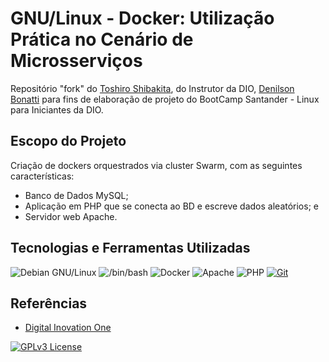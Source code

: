 # GNU/Linux - Docker: Utilização Prática no Cenário de Microsserviços

Repositório "fork" do [Toshiro Shibakita](https://github.com/denilsonbonatti/toshiro-shibakita), do Instrutor da DIO, [Denilson Bonatti](https://github.com/denilsonbonatti) para fins de elaboração de projeto do BootCamp Santander - Linux para Iniciantes da DIO.

## Escopo do Projeto

Criação de dockers orquestrados via cluster Swarm, com as seguintes características:
- Banco de Dados MySQL;
- Aplicação em PHP que se conecta ao BD e escreve dados aleatórios; e
- Servidor web Apache.

## Tecnologias e Ferramentas Utilizadas

![Debian GNU/Linux](https://img.shields.io/badge/Debian-35495E?style=for-the-badge&logo=debian&logoColor=E44C30)
![/bin/bash](https://img.shields.io/badge/bash-5495E?style=for-the-badge&logo=shell&logoColor=fff)
![Docker](https://img.shields.io/badge/docker-000?style=for-the-badge&logo=docker&logoColor=1d64ee)
![Apache](https://img.shields.io/badge/apache-742a81?style=for-the-badge&logo=apache&logoColor=orange)
![PHP](https://img.shields.io/badge/php-acb3d3?style=for-the-badge&logo=php&logoColor=484c88)
[![Git](https://img.shields.io/badge/GIT-E44C30?style=for-the-badge&logo=git&logoColor=white)](https://github.com/douglassgomes)

## Referências

- [Digital Inovation One](https://web.dio.me/)




[![GPLv3 License](https://img.shields.io/badge/License-GPL%20v3-yellow.svg)](https://opensource.org/licenses/)
